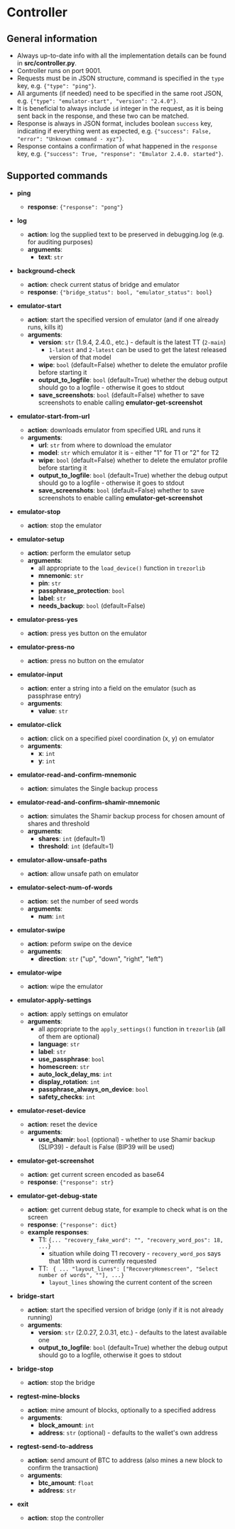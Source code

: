 # Controller

## General information
- Always up-to-date info with all the implementation details can be found in **src/controller.py**.
- Controller runs on port 9001.
- Requests must be in JSON structure, command is specified in the `type` key, e.g. `{"type": "ping"}`.
- All arguments (if needed) need to be specified in the same root JSON, e.g. `{"type": "emulator-start", "version": "2.4.0"}`.
- It is beneficial to always include `id` integer in the request, as it is being sent back in the response, and these two can be matched.
- Response is always in JSON format, includes boolean `success` key, indicating if everything went as expected, e.g. `{"success": False, "error": "Unknown command - xyz"}`.
- Response contains a confirmation of what happened in the `response` key, e.g. `{"success": True, "response": "Emulator 2.4.0. started"}`.

## Supported commands

- **ping**
  - **response**: `{"response": "pong"}`

- **log**
  - **action**: log the supplied text to be preserved in debugging.log (e.g. for auditing purposes)
  - **arguments**:
    - **text**: `str`

- **background-check**
  - **action**: check current status of bridge and emulator
  - **response**: `{"bridge_status": bool, "emulator_status": bool}`

- **emulator-start**
  - **action**: start the specified version of emulator (and if one already runs, kills it)
  - **arguments**:
    - **version**: `str` (1.9.4, 2.4.0., etc.) - default is the latest TT (`2-main`)
      - `1-latest` and `2-latest` can be used to get the latest released version of that model
    - **wipe**: `bool` (default=False) whether to delete the emulator profile before starting it
    - **output_to_logfile**: `bool` (default=True) whether the debug output should go to a logfile - otherwise it goes to stdout
    - **save_screenshots**: `bool` (default=False) whether to save screenshots to enable calling **emulator-get-screenshot**

- **emulator-start-from-url**
  - **action**: downloads emulator from specified URL and runs it
  - **arguments**:
    - **url**: `str` from where to download the emulator
    - **model**: `str` which emulator it is - either "1" for T1 or "2" for T2
    - **wipe**: `bool` (default=False) whether to delete the emulator profile before starting it
    - **output_to_logfile**: `bool` (default=True) whether the debug output should go to a logfile - otherwise it goes to stdout
    - **save_screenshots**: `bool` (default=False) whether to save screenshots to enable calling **emulator-get-screenshot**

- **emulator-stop**
  - **action**: stop the emulator

- **emulator-setup**
  - **action**: perform the emulator setup
  - **arguments**:
    - all appropriate to the `load_device()` function in `trezorlib`
    - **mnemonic**: `str`
    - **pin**: `str`
    - **passphrase_protection**: `bool`
    - **label**: `str`
    - **needs_backup**: `bool` (default=False)

- **emulator-press-yes**
  - **action**: press yes button on the emulator

- **emulator-press-no**
  - **action**: press no button on the emulator

- **emulator-input**
  - **action**: enter a string into a field on the emulator (such as passphrase entry)
  - **arguments**:
    - **value**: `str`

- **emulator-click**
  - **action**: click on a specified pixel coordination (x, y) on emulator
  - **arguments**:
    - **x**: `int`
    - **y**: `int`

- **emulator-read-and-confirm-mnemonic**
  - **action**: simulates the Single backup process

- **emulator-read-and-confirm-shamir-mnemonic**
  - **action**: simulates the Shamir backup process for chosen amount of shares and threshold
  - **arguments**:
    - **shares**: `int` (default=1)
    - **threshold**: `int` (default=1)

- **emulator-allow-unsafe-paths**
  - **action**: allow unsafe path on emulator

- **emulator-select-num-of-words**
  - **action**: set the number of seed words
  - **arguments**:
    - **num**: `int`

- **emulator-swipe**
  - **action**: peform swipe on the device
  - **arguments**:
    - **direction**: `str` ("up", "down", "right", "left")

- **emulator-wipe**
  - **action**: wipe the emulator

- **emulator-apply-settings**
  - **action**: apply settings on emulator
  - **arguments**:
    - all appropriate to the `apply_settings()` function in `trezorlib` (all of them are optional)
    - **language**: `str`
    - **label**: `str`
    - **use_passphrase**: `bool`
    - **homescreen**: `str`
    - **auto_lock_delay_ms**: `int`
    - **display_rotation**: `int`
    - **passphrase_always_on_device**: `bool`
    - **safety_checks**: `int`

- **emulator-reset-device**
  - **action**: reset the device
  - **arguments**:
    - **use_shamir**: `bool` (optional) - whether to use Shamir backup (SLIP39) - default is False (BIP39 will be used)

- **emulator-get-screenshot**
  - **action**: get current screen encoded as base64
  - **response**: `{"response": str}`

- **emulator-get-debug-state**
  - **action**: get current debug state, for example to check what is on the screen
  - **response**: `{"response": dict}`
  - **example responses**:
    - T1: `{... "recovery_fake_word": "", "recovery_word_pos": 18, ...}`
      - situation while doing T1 recovery - `recovery_word_pos` says that 18th word is currently requested
    - TT: ` { ... "layout_lines": ["RecoveryHomescreen", "Select number of words", ""], ...}`
      - `layout_lines` showing the current content of the screen

- **bridge-start**
  - **action**: start the specified version of bridge (only if it is not already running)
  - **arguments**:
    - **version**: `str` (2.0.27, 2.0.31, etc.) - defaults to the latest available one
    - **output_to_logfile**: `bool` (default=True) whether the debug output should go to a logfile, otherwise it goes to stdout

- **bridge-stop**
  - **action**: stop the bridge

- **regtest-mine-blocks**
  - **action**: mine amount of blocks, optionally to a specified address
  - **arguments**:
    - **block_amount**: `int`
    - **address**: `str` (optional) - defaults to the wallet's own address

- **regtest-send-to-address**
  - **action**: send amount of BTC to address (also mines a new block to confirm the transaction)
  - **arguments**:
    - **btc_amount**: `float`
    - **address**: `str`

- **exit**
  - **action**: stop the controller
